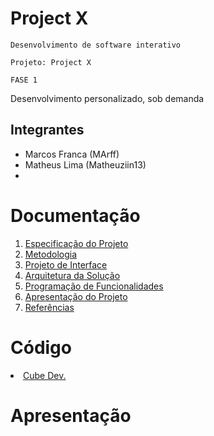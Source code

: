 # Project X

`Desenvolvimento de software interativo`

`Projeto: Project X`

`FASE 1`

Desenvolvimento personalizado, sob demanda

## Integrantes

* Marcos Franca (MArff) 
* Matheus Lima (Matheuziin13)
*



# Documentação

<ol>
<li><a href="docs/02-Especificação do Projeto.md"> Especificação do Projeto</a></li>
<li><a href="docs/03-Metodologia.md"> Metodologia</a></li>
<li><a href="docs/04-Projeto de Interface.md"> Projeto de Interface</a></li>
<li><a href="docs/05-Arquitetura da Solução.md"> Arquitetura da Solução</a></li>
<li><a href="docs/07-Programação de Funcionalidades.md"> Programação de Funcionalidades</a></li>
<li><a href="docs/12-Apresentação do Projeto.md"> Apresentação do Projeto</a></li>
<li><a href="docs/13-Referências.md"> Referências</a></li>
</ol>

# Código

<li><a href="https://www.cubedev.com.br"> Cube Dev.</a></li>

# Apresentação
